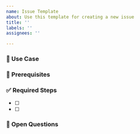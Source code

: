 ```yaml
---
name: Issue Template
about: Use this template for creating a new issue
title: ''
labels: ''
assignees: ''

---
```


### 📝 Use Case

### 👀 Prerequisites

### ✅ Required Steps

- [ ]
- [ ]

### 🔎 Open Questions
